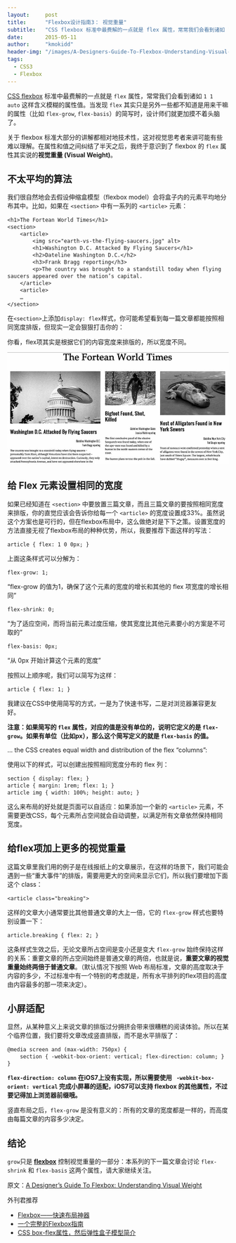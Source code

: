 ```yaml
---
layout:     post
title:      "Flexbox设计指南3： 视觉重量"
subtitle:   "CSS flexbox 标准中最费解的一点就是 flex 属性，常常我们会看到诸如 1 1 auto 这样含义模糊的属性值。当发现 flex 其实只是另外一些都不知道是用来干嘛的属性（比如 flex-grow, flex-basis）的简写时，设计师们就更加摸不着头脑了。"
date:       2015-05-11
author:     "kmokidd"
header-img: "/images/A-Designers-Guide-To-Flexbox-Understanding-Visual-Weight/A-Designers-Guide-To-Flexbox-Understanding-Visual-Weight.jpg"
tags:
  - CSS3
  - Flexbox
---
```


[CSS flexbox](http://demosthenes.info/blog/css/flexbox) 标准中最费解的一点就是 ```flex``` 属性，常常我们会看到诸如 ```1 1 auto``` 这样含义模糊的属性值。当发现 ```flex``` 其实只是另外一些都不知道是用来干嘛的属性（比如  ```flex-grow```, ```flex-basis```）的简写时，设计师们就更加摸不着头脑了。

关于 flexbox 标准大部分的讲解都相对地技术性，这对视觉思考者来讲可能有些难以理解。在属性和值之间纠结了半天之后，我终于意识到了 flexbox 的 ```flex``` 属性其实说的**视觉重量 (Visual Weight)**。

## 不太平均的算法 ##

我们很自然地会去假设伸缩盒模型（flexbox model）会将盒子内的元素平均地分布其中。比如，如果在 ```<section>``` 中有一系列的 ```<article>``` 元素：


````
<h1>The Fortean World Times</h1>
<section>
	<article>
		<img src="earth-vs-the-flying-saucers.jpg" alt>
		<h1>Washington D.C. Attacked By Flying Saucers</h1>
		<h2>Dateline Washington D.C.</h2>
		<h3>Frank Bragg reporting</h3>
		<p>The country was brought to a standstill today when flying saucers appeared over the nation’s capital.
	</article>
	<article>
	…
</section>
````

在```<section>```上添加```display: flex```样式，你可能希望看到每一篇文章都能按照相同宽度排版，但现实一定会狠狠打击你的：

你看，flex项其实是根据它们的内容宽度来排版的，所以宽度不同。

![](/images/A-Designers-Guide-To-Flexbox-Understanding-Visual-Weight/flexbox-distribution.d4038e21.jpg)

## 给 Flex 元素设置相同的宽度 ##

如果已经知道在 ```<section>``` 中要放置三篇文章，而且三篇文章的要按照相同宽度来排版，你的直觉应该会告诉你给每一个 ```<article>``` 的宽度设置成33%。虽然说这个方案也是可行的，但在flexbox布局中，这么做绝对是下下之策。设置宽度的方法直接无视了flexbox布局的种种优势，所以，我要推荐下面这样的写法：

````
article { flex: 1 0 0px; }
````

上面这条样式可以分解为：

````
flex-grow: 1;
````

“flex-grow 的值为1，确保了这个元素的宽度的增长和其他的 flex 项宽度的增长相同”

````
flex-shrink: 0;
````

“为了适应空间，而将当前元素过度压缩，使其宽度比其他元素要小的方案是不可取的”

````
flex-basis: 0px;
````

“从 0px 开始计算这个元素的宽度”

按照以上顺序呢，我们可以简写为这样：

````
article { flex: 1; }
````

我建议在CSS中使用简写的方式，一是为了快速书写，二是对浏览器兼容更友好。

**注意：如果简写的 ```flex``` 属性，对应的值是没有单位的，说明它定义的是 ```flex-grow```。如果有单位（比如px），那么这个简写定义的就是 ```flex-basis``` 的值。**

… the CSS creates equal width and distribution of the flex “columns”:   

使用以下的样式，可以创建出按照相同宽度分布的 flex 列：

````
section { display: flex; }
article { margin: 1rem; flex: 1; }
article img { width: 100%; height: auto; }
````

这么来布局的好处就是页面可以自适应：如果添加一个新的 ```<article>``` 元素，不需要更改CSS，每个元素所占空间就会自动调整，以满足所有文章依然保持相同宽度。

## 给flex项加上更多的视觉重量 ##

这篇文章里我们用的例子是在线报纸上的文章展示，在这样的场景下，我们可能会遇到一些“重大事件”的排版，需要用更大的空间来显示它们，所以我们要增加下面这个 class：

````
<article class="breaking">
````

这样的文章大小通常要比其他普通文章的大上一倍，它的 ```flex-grow``` 样式也要特别设置一下：

````
article.breaking { flex: 2; }
````

这条样式生效之后，无论文章所占空间是变小还是变大 ```flex-grow``` 始终保持这样的关系：重要文章的所占空间始终是普通文章的两倍，也就是说，**重要文章的视觉重量始终两倍于普通文章**。（默认情况下按照 Web 布局标准，文章的高度取决于内容的多少，不过标准中有一个特别的考虑就是，所有水平排列的flex项目的高度由内容最多的那一项来决定）。

## 小屏适配 ##

显然，从某种意义上来说文章的排版过分拥挤会带来很糟糕的阅读体验。所以在某个临界位置，我们要将文章改成竖直排版，而不是水平排版了：

````
@media screen and (max-width: 750px) {
	section { -webkit-box-orient: vertical; flex-direction: column; }
}
````

**```flex-direction: column``` 在iOS7上没有实现，所以需要使用 ``` -webkit-box-orient: vertical``` 完成小屏幕的适配，iOS7可以支持 flexbox 的其他属性，不过要记得加上浏览器前缀哦。**

竖直布局之后，```flex-grow``` 是没有意义的：所有的文章的宽度都是一样的，而高度由每篇文章的内容多少决定。

## 结论 ##

```grow```只是 **[flexbox](http://demosthenes.info/blog/css/flexbox)** 控制视觉重量的一部分：本系列的下一篇文章会讨论 ```flex-shrink``` 和 ```flex-basis``` 这两个属性，请大家继续关注。

原文：[A Designer’s Guide To Flexbox: Understanding Visual Weight](http://demosthenes.info/blog/901/A-Designers-Guide-To-Flexbox-Understanding-Visual-Weight)

外刊君推荐

+ [Flexbox——快速布局神器](http://www.w3cplus.com/css3/flexbox-basics.html)
+ [一个完整的Flexbox指南](http://www.w3cplus.com/css3/a-guide-to-flexbox.html)
+ [CSS box-flex属性，然后弹性盒子模型简介](http://www.zhangxinxu.com/wordpress/2010/12/css-box-flex%E5%B1%9E%E6%80%A7%EF%BC%8C%E7%84%B6%E5%90%8E%E5%BC%B9%E6%80%A7%E7%9B%92%E5%AD%90%E6%A8%A1%E5%9E%8B%E7%AE%80%E4%BB%8B/)
